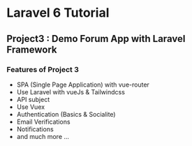 # Laravel 6 Tutorial


## Project3 : Demo Forum App with Laravel Framework

### Features of Project 3

- SPA (Single Page Application) with vue-router
- Use Laravel with vueJs & Tailwindcss
- API subject
- Use Vuex
- Authentication (Basics & Socialite)
- Email Verifications
- Notifications
- and much more ...
